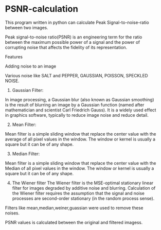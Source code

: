 # PSNR-calculation

This program written in python can calculate Peak Signal-to-noise-ratio between two images.  

Peak signal-to-noise ratio(PSNR) is an engineering term for the ratio between the maximum possible power of a signal and the power of corrupting noise that affects the fidelity of its representation.


Features  

Adding noise to an image  

Various noise like SALT and PEPPER, GAUSSIAN, POISSON, SPECKLED NOISE.   
1. Gaussian Filter:   
 
In image processing, a Gaussian blur (also known as Gaussian smoothing) is the result of blurring an image by a Gaussian function (named after mathematician and scientist Carl Friedrich Gauss). It is a widely used effect in graphics software, typically to reduce image noise and reduce detail.     

2. Mean Filter:  

Mean filter is a simple sliding window that replace the center value with the average of all pixel values in the window. The window or kernel is usually a square but it can be of any shape.    

3. Median Filter:  

Mean filter is a simple sliding window that replace the center value with the Median of all pixel values in the window. The window or kernel is usually a square but it can be of any shape.  
  
4. The Wiener filter
The Wiener filter is the MSE-optimal stationary linear filter for images degraded by additive noise and blurring. Calculation of the Wiener filter requires the assumption that the signal and noise processes are second-order stationary (in the random process sense).  


Filters like mean,median,weiner,guassian were used to remove these noises.  

PSNR values is calculated between the original and filtered imagess.
